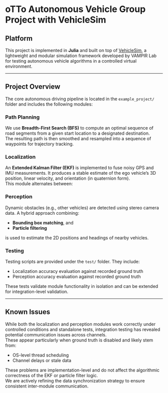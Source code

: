 # oTTo Autonomous Vehicle Group Project with VehicleSim

## Platform

This project is implemented in **Julia** and built on top of [VehicleSim](https://github.com/VAMPIR-Lab/VehicleSim), a lightweight and modular simulation framework developed by VAMPIR Lab for testing autonomous vehicle algorithms in a controlled virtual environment.

---

## Project Overview

The core autonomous driving pipeline is located in the `example_project/` folder and includes the following modules:

### Path Planning

We use **Breadth-First Search (BFS)** to compute an optimal sequence of road segments from a given start location to a designated destination.  
The resulting path is then smoothed and resampled into a sequence of waypoints for trajectory tracking.

### Localization

An **Extended Kalman Filter (EKF)** is implemented to fuse noisy GPS and IMU measurements. It produces a stable estimate of the ego vehicle’s 3D position, linear velocity, and orientation (in quaternion form).  
This module alternates between:


### Perception

Dynamic obstacles (e.g., other vehicles) are detected using stereo camera data. A hybrid approach combining:

- **Bounding box matching**, and  
- **Particle filtering**

is used to estimate the 2D positions and headings of nearby vehicles.

### Testing

Testing scripts are provided under the `test/` folder. They include:

- Localization accuracy evaluation against recorded ground truth  
- Perception accuracy evaluation against recorded ground truth

These tests validate module functionality in isolation and can be extended for integration-level validation.

---

## Known Issues

While both the localization and perception modules work correctly under controlled conditions and standalone tests, integration testing has revealed potential communication issues across channels.  
These appear particularly when ground truth is disabled and likely stem from:

- OS-level thread scheduling  
- Channel delays or stale data

These problems are implementation-level and do not affect the algorithmic correctness of the EKF or particle filter logic.  
We are actively refining the data synchronization strategy to ensure consistent inter-module communication.



